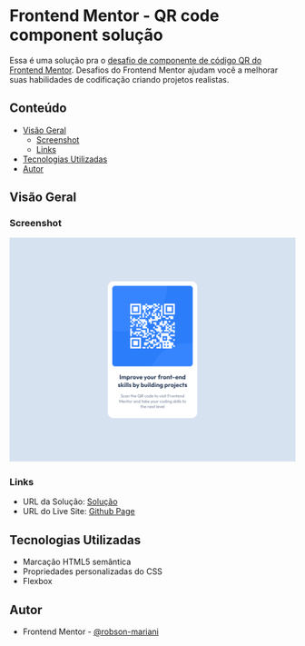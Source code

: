 # Frontend Mentor - QR code component solução

Essa é uma solução pra o [desafio de componente de código QR do Frontend Mentor](https://www.frontendmentor.io/challenges/qr-code-component-iux_sIO_H). Desafios do Frontend Mentor ajudam você a melhorar suas habilidades de codificação criando projetos realistas. 

## Conteúdo

- [Visão Geral](#visão-geral)
  - [Screenshot](#screenshot)
  - [Links](#links)
- [Tecnologias Utilizadas](#tecnologias-utilizadas)
- [Autor](#autor)

## Visão Geral

### Screenshot

![](./src/screenshots/Screenshot_1.png)

### Links

- URL da Solução: [Solução](https://www.frontendmentor.io/solutions/componente-de-cdigo-qr-criado-usando-html-e-css-flexbox-P_MzGcwFtz)
- URL do Live Site: [Github Page](https://robson-mariani.github.io/frontend-mentor-QR-code-component/)

## Tecnologias Utilizadas

- Marcação HTML5 semântica
- Propriedades personalizadas do CSS
- Flexbox

## Autor

- Frontend Mentor - [@robson-mariani](https://www.frontendmentor.io/profile/robson-mariani)
